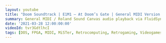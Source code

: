 ```yaml
---
layout: youtube
title: "Doom Soundtrack | E1M1 – At Doom’s Gate | General MIDI Version | MiSTer FPGA ao486 Core"
summary: General MIDI / Roland Sound Canvas audio playback via FluidSynth on the MiSTer ao486 core. Music from Doom (1993).
date: '2021-03-28 12:00:00:00'
videoId: tvr3GdtlhcI
tags: [DOS, FPGA, MIDI, MiSTer, Retrocomputing, Retrogaming, Videogames, Videos]
---
```


